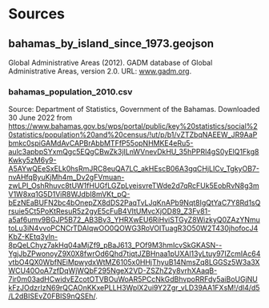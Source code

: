 # Sources

## bahamas_by_island_since_1973.geojson
Global Administrative Areas (2012). GADM database of Global Administrative Areas, version 2.0. URL: www.gadm.org.


### bahamas_population_2010.csv
Source: Department of Statistics, Government of the Bahamas. Downloaded 30 June 2022 from 
https://www.bahamas.gov.bs/wps/portal/public/key%20statistics/social%20statistics/population%20and%20census/!ut/p/b1/vZTZbqNAEEW_JR9AaPbmkc0spiGAMdAvCAPBrAbbMTFfP55opNHMKE4eRu5-aulc3apbpSYxmQgc5EQgCBwZk3jILnWVnevDkHU_35hPPRl4gS0yElQ1Fkg8Kwky5zM6y9-A5AYwQEeSxELk0hsRmJRC8euQA7LC_akHEscB06A3gqCHjLICv_TgkyOB7-nvAHfqByuKjMh4m_Dv2gFVmuan-zwLPI_OshRhuvc8tUW1fHUGfLGZpLyeisvreTWde2d7qRcFUk5EobRvN8g3mV1W8xq1G5D1ViR8WJdbI8mVKt_pQ-bEzNEaBUFN2bc4bOnepZX8dDS2PaqTvLJqKnAPb9Nqt8IgQtYaC7Y8Rd1sQrsuie5Ct5PoKtResuR5z2gyE5cFuB4VItUMvcXjOD89_Z3Fv81-a5af6umv9BGJP5B72_AB3Bv3_YHRXwEU6RiHviSTGyZ8WizkyQ0ZAzYNmutoLu3iN4vvoPCNCrTDAlqwOO0QOWG3RoVOITuagR3O50W2T430jhofocJ4KbZ-KEtq3yIn-8pQeLChyz7akHq04aMjZf9_pBaJ613_POf9M3hmIcvSkGKASN--YgjJbZPwonoyZ9X0X8fwrOd6Qhd7tjqtJZBHnaa1pUXAl13yLtuy97IZcmIAc64vtbO4QX0WbfNEiMpwydxWtMZ6105x0HHjThyuB14NmsZq8LGGSz5W3a3XWCU40OoA7zfDqWjWQbF295NgeX2VD-ZSZhZ2y8vrhXAaqB-7ir0m03adHCwidvEZcotOTVBOuWoAR5PCcNkGdBhvpoRRFdy5aiBoUGjNUkFzJOdzrIzN69rQCAOnKKxePLLH3WplX2ui9Y2Zgr_vLD39AA1FXsM!/dl4/d5/L2dBISEvZ0FBIS9nQSEh/.


